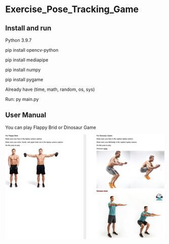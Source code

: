 # Exercise_Pose_Tracking_Game

## Install and run

Python 3.9.7

pip install opencv-python

pip install mediapipe

pip install numpy

pip install pygame

Already have (time, math, random, os, sys)

Run: py main.py

## User Manual



You can play Flappy Brid or Dinosaur Game

![alt text](https://github.com/Quanghihicoder/Exercise_Pose_Tracking_Game/blob/master/User_Manual.png)






